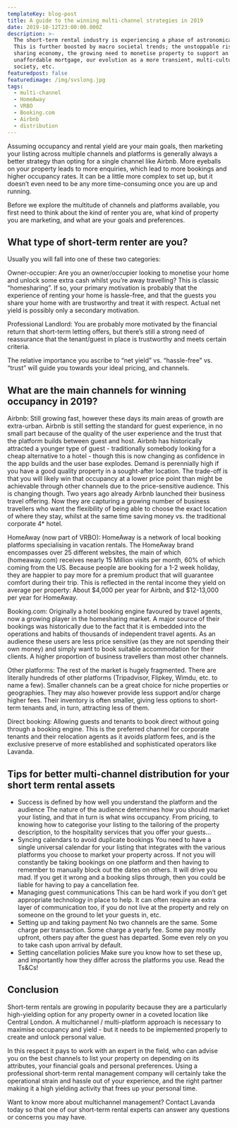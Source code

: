```yaml
---
templateKey: blog-post
title: A guide to the winning multi-channel strategies in 2019
date: 2019-10-12T23:00:00.000Z
description: >-
  The short-term rental industry is experiencing a phase of astronomical growth.
  This is further boosted by macro societal trends; the unstoppable rise of the
  sharing economy, the growing need to monetise property to support an
  unaffordable mortgage, our evolution as a more transient, multi-cultural
  society, etc.
featuredpost: false
featuredimage: /img/svslong.jpg
tags:
  - multi-channel
  - HomeAway
  - VRBO
  - Booking.com
  - Airbnb
  - distribution
---
```

Assuming occupancy and rental yield are your main goals, then marketing your listing across multiple channels and platforms is generally always a better strategy than opting for a single channel like Airbnb. More eyeballs on your property leads to more enquiries, which lead to more bookings and higher occupancy rates. It can be a little more complex to set up, but it doesn’t even need to be any more time-consuming once you are up and running.

Before we explore the multitude of channels and platforms available, you first need to think about the kind of renter you are, what kind of property you are marketing, and what are your goals and preferences.

## What type of short-term renter are you?

Usually you will fall into one of these two categories:

Owner-occupier: Are you an owner/occupier looking to monetise your home and unlock some extra cash whilst you’re away travelling? This is classic “homesharing”. If so, your primary motivation is probably that the experience of renting your home is hassle-free, and that the guests you share your home with are trustworthy and treat it with respect. Actual net yield is possibly only a secondary motivation.

Professional Landlord: You are probably more motivated by the financial return that short-term letting offers, but there’s still a strong need of reassurance that the tenant/guest in place is trustworthy and meets certain criteria.

The relative importance you ascribe to “net yield” vs. “hassle-free” vs. “trust” will guide you towards your ideal pricing, and channels.

## What are the main channels for winning occupancy in 2019?

Airbnb: Still growing fast, however these days its main areas of growth are extra-urban. Airbnb is still setting the standard for guest experience, in no small part because of the quality of the user experience and the trust that the platform builds between guest and host. Airbnb has historically attracted a younger type of guest - traditionally somebody looking for a cheap alternative to a hotel - though this is now changing as confidence in the app builds and the user base explodes. Demand is perennially high if you have a good quality property in a sought-after location. The trade-off is that you will likely win that occupancy at a lower price point than might be achievable through other channels due to the price-sensitive audience. This is changing though. Two years ago already Airbnb launched their business travel offering. Now they are capturing a growing number of business travellers who want the flexibility of being able to choose the exact location of where they stay, whilst at the same time saving money vs. the traditional corporate 4* hotel. 

HomeAway (now part of VRBO): HomeAway is a network of local booking platforms specialising in vacation rentals. The HomeAway brand encompasses over 25 different websites, the main of which (homeaway.com) receives nearly 15 Million visits per month, 60% of which coming from the US. Because people are booking for a 1-2 week holiday, they are happier to pay more for a premium product that will guarantee comfort during their trip. This is reflected in the rental income they yield on average per property: About $4,000 per year for Airbnb, and $12-13,000 per year for HomeAway.

Booking.com: Originally a hotel booking engine favoured by travel agents, now a growing player in the homesharing market. A major source of their bookings was historically due to the fact that it is embedded into the operations and habits of thousands of independent travel agents. As an audience these users are less price sensitive (as they are not spending their own money) and simply want to book suitable accommodation for their clients. A higher proportion of business travellers than most other channels.

Other platforms: The rest of the market is hugely fragmented. There are literally hundreds of other platforms (Tripadvisor, Flipkey, Wimdu, etc. to name a few). Smaller channels can be a great choice for niche properties or geographies. They may also however provide less support and/or charge higher fees. Their inventory is often smaller, giving less options to short-term tenants and, in turn, attracting less of them.

Direct booking: Allowing guests and tenants to book direct without going through a booking engine. This is the preferred channel for corporate tenants and their relocation agents as it avoids platform fees, and is the exclusive preserve of more established and sophisticated operators like Lavanda.

## Tips for better multi-channel distribution for your short term rental assets

* Success is defined by how well you understand the platform and the audience The nature of the audience determines how you should market your listing, and that in turn is what wins occupancy. From pricing, to knowing how to categorise your listing to the tailoring of the property description, to the hospitality services that you offer your guests…
* Syncing calendars to avoid duplicate bookings You need to have a single universal calendar for your listing that integrates with the various platforms you choose to market your property across. If not you will constantly be taking bookings on one platform and then having to remember to manually block out the dates on others. It will drive you mad. If you get it wrong and a booking slips through, then you could be liable for having to pay a cancellation fee.
* Managing guest communications This can be hard work if you don’t get appropriate technology in place to help. It can often require an extra layer of communication too, if you do not live at the property and rely on someone on the ground to let your guests in, etc.
* Setting up and taking payment No two channels are the same. Some charge per transaction. Some charge a yearly fee. Some pay mostly upfront, others pay after the guest has departed. Some even rely on you to take cash upon arrival by default.
* Setting cancellation policies Make sure you know how to set these up, and importantly how they differ across the platforms you use. Read the Ts&Cs!

## Conclusion

Short-term rentals are growing in popularity because they are a particularly high-yielding option for any property owner in a coveted location like Central London. A multichannel / multi-platform approach is necessary to maximise occupancy and yield - but it needs to be implemented properly to create and unlock personal value.

In this respect it pays to work with an expert in the field, who can advise you on the best channels to list your property on depending on its attributes, your financial goals and personal preferences. Using a professional short-term rental management company will certainly take the operational strain and hassle out of your experience, and the right partner making it a high yielding activity that frees up your personal time.

Want to know more about multichannel management? Contact Lavanda today so that one of our short-term rental experts can answer any questions or concerns you may have.
